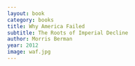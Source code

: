 ```yaml
---
layout: book
category: books
title: Why America Failed
subtitle: The Roots of Imperial Decline
author: Morris Berman
year: 2012
image: waf.jpg
---
```

